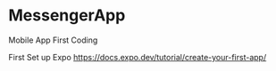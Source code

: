 # MessengerApp
Mobile App First Coding

First Set up Expo
https://docs.expo.dev/tutorial/create-your-first-app/

